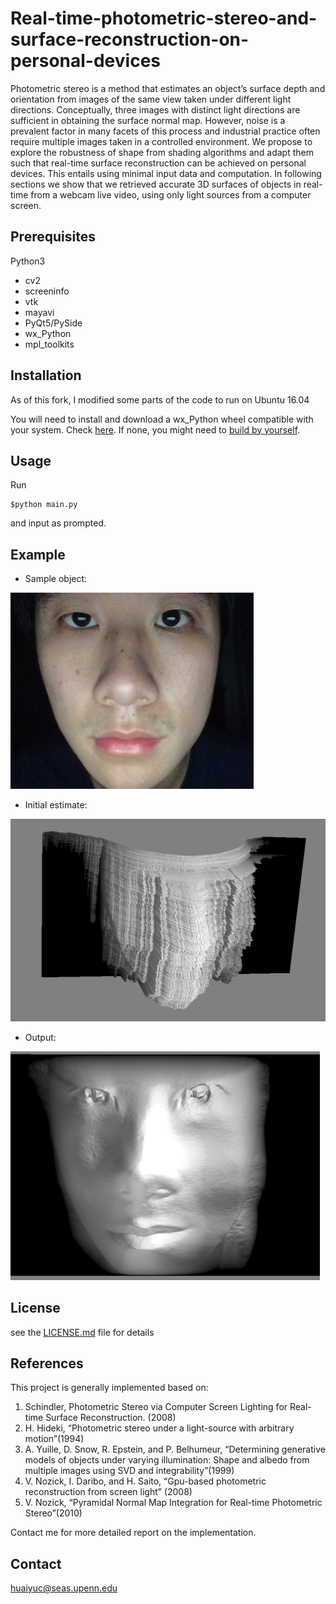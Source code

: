 # Real-time-photometric-stereo-and-surface-reconstruction-on-personal-devices

Photometric stereo is a method that estimates an object’s surface depth and orientation from images of the same view taken under different light directions. Conceptually, three images with distinct light directions are sufficient in obtaining the surface normal map. However, noise is a prevalent factor in many facets of this process and industrial practice often require multiple images taken in a controlled environment. We propose to explore the robustness of shape from shading algorithms and adapt them such that real-time surface reconstruction can be achieved on personal devices. This entails using minimal input data and computation. In following sections we show that we retrieved accurate 3D surfaces of objects in real-time from a webcam live video, using only light sources from a computer screen.


## Prerequisites

Python3

- cv2
- screeninfo
- vtk
- mayavi
- PyQt5/PySide
- wx_Python
- mpl_toolkits

## Installation

As of this fork, I modified some parts of the code to run on Ubuntu 16.04

You will need to install and download a wx_Python wheel compatible with your system. Check [here](https://extras.wxpython.org/wxPython4/extras/linux/). If none, you might need to [build by yourself](https://wxpython.org/blog/2017-08-17-builds-for-linux-with-pip/index.html).


## Usage 

Run 
```
$python main.py 
```
and input as prompted.

## Example

- Sample object:

![alt text](https://github.com/hyc96/Real-time-photometric-stereo-and-surface-reconstruction-on-personal-devices/blob/master/example/sample_object.png)

- Initial estimate:

![alt text](https://github.com/hyc96/Real-time-photometric-stereo-and-surface-reconstruction-on-personal-devices/blob/master/example/estimate.png)

- Output:

![alt text](https://github.com/hyc96/Real-time-photometric-stereo-and-surface-reconstruction-on-personal-devices/blob/master/example/out.png)

## License

see the [LICENSE.md](LICENSE.md) file for details

## References 
This project is generally implemented based on:
1. Schindler, Photometric Stereo via Computer Screen Lighting for Real-time Surface Reconstruction. (2008)
2. H. Hideki, “Photometric stereo under a light-source with arbitrary motion”(1994)
3. A. Yuille, D. Snow, R. Epstein, and P. Belhumeur, “Determining generative models of objects under varying
illumination: Shape and albedo from multiple images using SVD and integrability”(1999)
4. V. Nozick, I. Daribo, and H. Saito, “Gpu-based photometric reconstruction from screen light” (2008)
5. V. Nozick, “Pyramidal Normal Map Integration for Real-time Photometric Stereo”(2010)

Contact me for more detailed report on the implementation.

## Contact
huaiyuc@seas.upenn.edu
